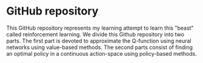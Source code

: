# GitHub repository
This GitHub repository represents my learning attempt to learn this "beast" called reinforcement learning. We divide this Github repository into two parts. The first part is devoted to approximate the Q-function using neural networks using value-based methods. The second parts consist of finding an optimal policy in a continuous action-space using policy-based methods. 
